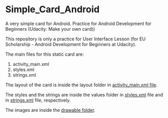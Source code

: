 # Simple_Card_Android
A very simple card for Android. Practice for Android Development for Beginners (Udacity: Make your own card))

This repository is only a practice for User Interface Lesson (for EU Scholarship - Android Development for Beginners at Udacity).

The main files for this static card are: 
1) activity_main.xml
2) styles.xml
3) strings.xml

The layout of the card is inside the layout folder in <a href="https://github.com/KostasAnagnostou/Simple_Card_Android/blob/master/app/src/main/res/layout/activity_main.xml">activity_main.xml file</a>. 

The styles and the strings are inside the values folder in <a href="https://github.com/KostasAnagnostou/Simple_Card_Android/blob/master/app/src/main/res/values/styles.xml"> styles.xml</a> file and in <a href="https://github.com/KostasAnagnostou/Simple_Card_Android/blob/master/app/src/main/res/values/strings.xml"> strings.xml</a> file, respectively. 

The images are inside the <a href="https://github.com/KostasAnagnostou/Simple_Card_Android/tree/master/app/src/main/res/drawable"> drawable folder</a>. 
